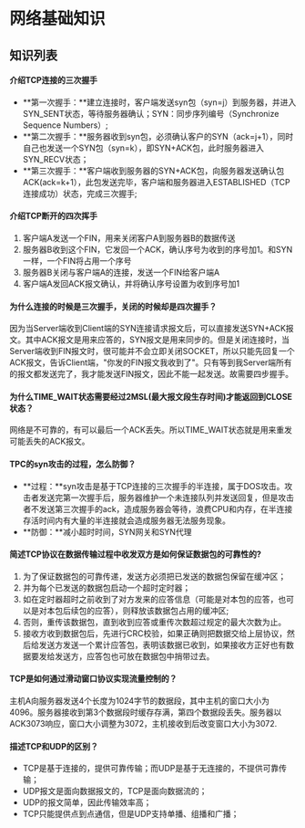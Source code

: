 网络基础知识
====
## 知识列表
#### 介绍TCP连接的三次握手
+ **第一次握手：**建立连接时，客户端发送syn包（syn=j）到服务器，并进入SYN_SENT状态，等待服务器确认；SYN：同步序列编号（Synchronize Sequence Numbers）;
+ **第二次握手：**服务器收到syn包，必须确认客户的SYN（ack=j+1），同时自己也发送一个SYN包（syn=k），即SYN+ACK包，此时服务器进入SYN_RECV状态；
+ **第三次握手：**客户端收到服务器的SYN+ACK包，向服务器发送确认包ACK(ack=k+1），此包发送完毕，客户端和服务器进入ESTABLISHED（TCP连接成功）状态，完成三次握手;

#### 介绍TCP断开的四次挥手
1. 客户端A发送一个FIN，用来关闭客户A到服务器B的数据传送
2. 服务器B收到这个FIN，它发回一个ACK，确认序号为收到的序号加1。和SYN一样，一个FIN将占用一个序号
3. 服务器B关闭与客户端A的连接，发送一个FIN给客户端A
4. 客户端A发回ACK报文确认，并将确认序号设置为收到序号加1

#### 为什么连接的时候是三次握手，关闭的时候却是四次握手？
因为当Server端收到Client端的SYN连接请求报文后，可以直接发送SYN+ACK报文。其中ACK报文是用来应答的，SYN报文是用来同步的。但是关闭连接时，当Server端收到FIN报文时，很可能并不会立即关闭SOCKET，所以只能先回复一个ACK报文，告诉Client端，"你发的FIN报文我收到了"。只有等到我Server端所有的报文都发送完了，我才能发送FIN报文，因此不能一起发送。故需要四步握手。

#### 为什么TIME_WAIT状态需要经过2MSL(最大报文段生存时间)才能返回到CLOSE状态？
网络是不可靠的，有可以最后一个ACK丢失。所以TIME_WAIT状态就是用来重发可能丢失的ACK报文。

#### TPC的syn攻击的过程，怎么防御？
+ **过程：**syn攻击是基于TCP连接的三次握手的半连接，属于DOS攻击。攻击者发送完第一次握手后，服务器维护一个未连接队列并发送回复，但是攻击者不发送第三次握手的ack，造成服务器会等待，浪费CPU和内存，在半连接存活时间内有大量的半连接就会造成服务器无法服务现象。
+ **防御：**减小超时时间，SYN网关和SYN代理

#### 简述TCP协议在数据传输过程中收发双方是如何保证数据包的可靠性的?
1. 为了保证数据包的可靠传递，发送方必须把已发送的数据包保留在缓冲区；
1. 并为每个已发送的数据包启动一个超时定时器；
1. 如在定时器超时之前收到了对方发来的应答信息（可能是对本包的应答，也可以是对本包后续包的应答），则释放该数据包占用的缓冲区;
1. 否则，重传该数据包，直到收到应答或重传次数超过规定的最大次数为止。
1. 接收方收到数据包后，先进行CRC校验，如果正确则把数据交给上层协议，然后给发送方发送一个累计应答包，表明该数据已收到，如果接收方正好也有数据要发给发送方，应答包也可放在数据包中捎带过去。

#### TCP是如何通过滑动窗口协议实现流量控制的？
主机A向服务器发送4个长度为1024字节的数据段，其中主机的窗口大小为4096。服务器接收到第3个数据段时缓存存满，第四个数据段丢失。服务器以ACK3073响应，窗口大小调整为3072，主机接收到后改变窗口大小为3072.

#### 描述TCP和UDP的区别？
+ TCP是基于连接的，提供可靠传输；而UDP是基于无连接的，不提供可靠传输；
+ UDP报文是面向数据报文的，TCP是面向数据流的；
+ UDP的报文简单，因此传输效率高；
+ TCP只能提供点到点通信，但是UDP支持单播、组播和广播；